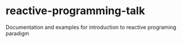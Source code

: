 # reactive-programming-talk
Documentation and examples for introduction to reactive programing paradigm
